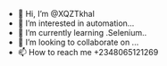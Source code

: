 - 👋 Hi, I’m @XQZTkhal
- 👀 I’m interested in automation...
- 🌱 I’m currently learning .Selenium..
- 💞️ I’m looking to collaborate on ...
- 📫 How to reach me +2348065121269

<!---
XQZTkhal/XQZTkhal is a ✨ special ✨ repository because its `README.md` (this file) appears on your GitHub profile.
You can click the Preview link to take a look at your changes.
--->
